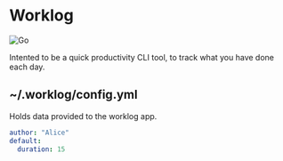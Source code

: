 # Worklog

![Go](https://github.com/PossibleLlama/worklog/workflows/Go/badge.svg)

Intented to be a quick productivity CLI tool, to track what you
have done each day.

## ~/.worklog/config.yml

Holds data provided to the worklog app.

``` yml
author: "Alice"
default:
  duration: 15
```
